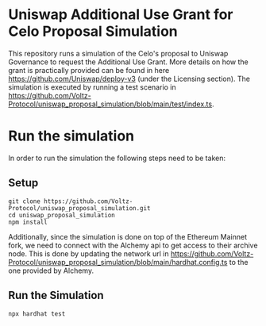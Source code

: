 # Uniswap Additional Use Grant for Celo Proposal Simulation

This repository runs a simulation of the Celo's proposal to Uniswap Governance to request the Additional Use Grant. More details on how the grant is practically provided can be found in here https://github.com/Uniswap/deploy-v3 (under the Licensing section). The simulation is executed by running a test scenario in https://github.com/Voltz-Protocol/uniswap_proposal_simulation/blob/main/test/index.ts. 


# Run the simulation

In order to run the simulation the following steps need to be taken:

## Setup
```
git clone https://github.com/Voltz-Protocol/uniswap_proposal_simulation.git
cd uniswap_proposal_simulation
npm install
```

Additionally, since the simulation is done on top of the Ethereum Mainnet fork, we need to connect with the Alchemy api to get access to their archive node. This is done by updating the network url in https://github.com/Voltz-Protocol/uniswap_proposal_simulation/blob/main/hardhat.config.ts to the one provided by Alchemy.

## Run the Simulation
```
npx hardhat test
```
